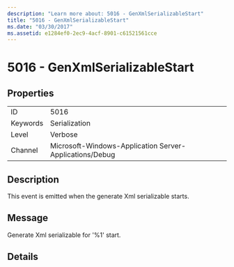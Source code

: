 ```yaml
---
description: "Learn more about: 5016 - GenXmlSerializableStart"
title: "5016 - GenXmlSerializableStart"
ms.date: "03/30/2017"
ms.assetid: e1284ef0-2ec9-4acf-8901-c61521561cce
---
```

# 5016 - GenXmlSerializableStart

## Properties  
  
|||  
|-|-|  
|ID|5016|  
|Keywords|Serialization|  
|Level|Verbose|  
|Channel|Microsoft-Windows-Application Server-Applications/Debug|  
  
## Description  

 This event is emitted when the generate Xml serializable starts.  
  
## Message  

 Generate Xml serializable for '%1' start.  
  
## Details
